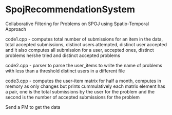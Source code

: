 # SpojRecommendationSystem
Collaborative Filtering for Problems on SPOJ using Spatio-Temporal Approach

code1.cpp - 
computes total number of submissions for an item in the data, total accepted submissions, distinct users attempted, distinct user accepted
and it also computes all submission for a user, accepted ones, distinct problems he/she tried and distinct accepted problems

code2.cpp - 
parser to parse the user_items to write the name of problems with less than a threshold distinct users in a different file

code3.cpp - 
computes the user-item matrix for half a month, computes in memory as only changes but prints cummulatively
each matrix element has a pair, one is the total submissions by the user for the problem and the second is the number of accepted submissions for
the problem

Send a PM to get the data
